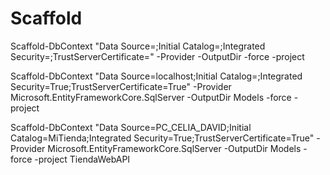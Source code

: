 ﻿# Scaffold

Scaffold-DbContext "Data Source=<BDServer>;Initial Catalog=<BDName>;Integrated Security=<Boolean>;TrustServerCertificate=<Boolean>" -Provider <BDEngine> -OutputDir <outFolder> -force -project <ProjectName>

Scaffold-DbContext "Data Source=localhost;Initial Catalog=<NombreBaseDatos>;Integrated Security=True;TrustServerCertificate=True" -Provider Microsoft.EntityFrameworkCore.SqlServer -OutputDir Models -force -project <NombreProyecto>

Scaffold-DbContext "Data Source=PC_CELIA_DAVID;Initial Catalog=MiTienda;Integrated Security=True;TrustServerCertificate=True" -Provider Microsoft.EntityFrameworkCore.SqlServer -OutputDir Models -force -project TiendaWebAPI
